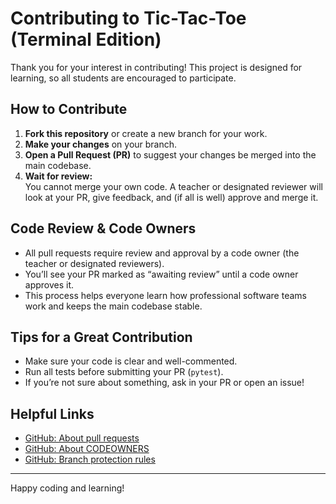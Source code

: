 # Contributing to Tic-Tac-Toe (Terminal Edition)

Thank you for your interest in contributing! This project is designed for learning, so all students are encouraged to participate.

## How to Contribute

1. **Fork this repository** or create a new branch for your work.
2. **Make your changes** on your branch.
3. **Open a Pull Request (PR)** to suggest your changes be merged into the main codebase.
4. **Wait for review:**  
   You cannot merge your own code. A teacher or designated reviewer will look at your PR, give feedback, and (if all is well) approve and merge it.

## Code Review & Code Owners

- All pull requests require review and approval by a code owner (the teacher or designated reviewers).
- You’ll see your PR marked as “awaiting review” until a code owner approves it.
- This process helps everyone learn how professional software teams work and keeps the main codebase stable.

## Tips for a Great Contribution

- Make sure your code is clear and well-commented.
- Run all tests before submitting your PR (`pytest`).
- If you’re not sure about something, ask in your PR or open an issue!

## Helpful Links

- [GitHub: About pull requests](https://docs.github.com/en/github/collaborating-with-issues-and-pull-requests/about-pull-requests)  
- [GitHub: About CODEOWNERS](https://docs.github.com/en/repositories/managing-your-repositorys-settings-and-features/customizing-your-repository/about-code-owners)  
- [GitHub: Branch protection rules](https://docs.github.com/en/repositories/configuring-branches-and-merges-in-your-repository/defining-the-mergeability-of-pull-requests/about-protected-branches)

---

Happy coding and learning!